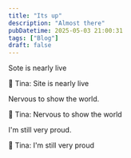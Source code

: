 ```yaml
---
title: "Its up"
description: "Almost there"
pubDatetime: 2025-05-03 21:00:31
tags: ["Blog"]
draft: false
---
```


Sote is nearly live

&#x1F4AC; Tina: Site is nearly live


Nervous to show the world.

&#x1F4AC; Tina: Nervous to show the world


I'm still very proud.

&#x1F4AC; Tina: I'm still very proud

